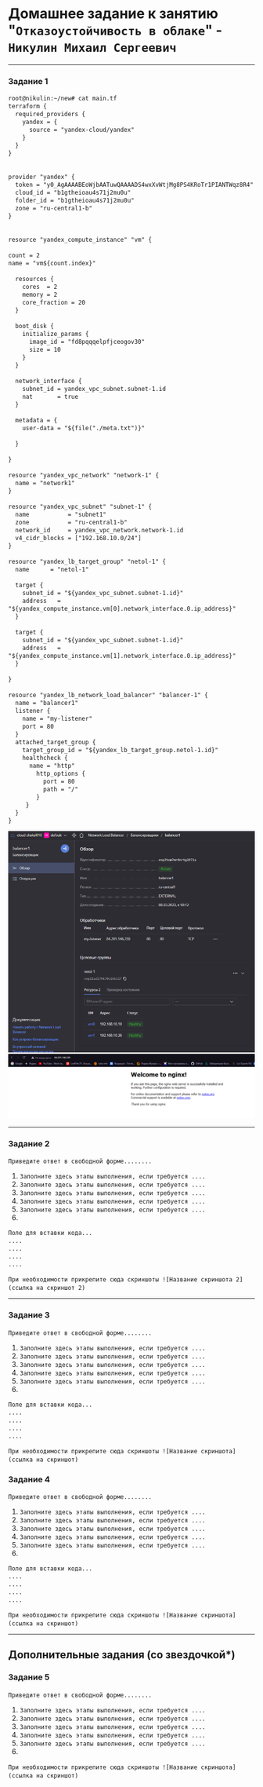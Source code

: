 # Домашнее задание к занятию "`Отказоустойчивость в облаке`" - `Никулин Михаил Сергеевич`



---

### Задание 1


```
root@nikulin:~/new# cat main.tf
terraform {
  required_providers {
    yandex = {
      source = "yandex-cloud/yandex"
    }
  }
}


provider "yandex" {
  token = "y0_AgAAAABEoWjbAATuwQAAAADS4wxXvWtjMg8PS4KRoTr1PIANTWqz8R4"
  cloud_id = "b1gtheioau4s71j2mu0u"
  folder_id = "b1gtheioau4s71j2mu0u"
  zone = "ru-central1-b"
}


resource "yandex_compute_instance" "vm" {

count = 2
name = "vm${count.index}"

  resources {
    cores  = 2
    memory = 2
    core_fraction = 20
  }

  boot_disk {
    initialize_params {
      image_id = "fd8pqqqelpfjceogov30"
      size = 10
    }
  }

  network_interface {
    subnet_id = yandex_vpc_subnet.subnet-1.id
    nat       = true
  }

  metadata = {
    user-data = "${file("./meta.txt")}"

  }

}

resource "yandex_vpc_network" "network-1" {
  name = "network1"
}

resource "yandex_vpc_subnet" "subnet-1" {
  name           = "subnet1"
  zone           = "ru-central1-b"
  network_id     = yandex_vpc_network.network-1.id
  v4_cidr_blocks = ["192.168.10.0/24"]
}

resource "yandex_lb_target_group" "netol-1" {
  name      = "netol-1"

  target {
    subnet_id = "${yandex_vpc_subnet.subnet-1.id}"
    address   = "${yandex_compute_instance.vm[0].network_interface.0.ip_address}"
  }

  target {
    subnet_id = "${yandex_vpc_subnet.subnet-1.id}"
    address   = "${yandex_compute_instance.vm[1].network_interface.0.ip_address}"
  }

}

resource "yandex_lb_network_load_balancer" "balancer-1" {
  name = "balancer1"
  listener {
    name = "my-listener"
    port = 80
  }
  attached_target_group {
    target_group_id = "${yandex_lb_target_group.netol-1.id}"
    healthcheck {
      name = "http"
        http_options {
          port = 80
          path = "/"
        }
     }
  }
}

```

![task_1_1.png](img%2Ftask_1_1.png)
![task_1_2.png](img%2Ftask_1_2.png)


---

### Задание 2

`Приведите ответ в свободной форме........`

1. `Заполните здесь этапы выполнения, если требуется ....`
2. `Заполните здесь этапы выполнения, если требуется ....`
3. `Заполните здесь этапы выполнения, если требуется ....`
4. `Заполните здесь этапы выполнения, если требуется ....`
5. `Заполните здесь этапы выполнения, если требуется ....`
6. 

```
Поле для вставки кода...
....
....
....
....
```

`При необходимости прикрепитe сюда скриншоты
![Название скриншота 2](ссылка на скриншот 2)`


---

### Задание 3

`Приведите ответ в свободной форме........`

1. `Заполните здесь этапы выполнения, если требуется ....`
2. `Заполните здесь этапы выполнения, если требуется ....`
3. `Заполните здесь этапы выполнения, если требуется ....`
4. `Заполните здесь этапы выполнения, если требуется ....`
5. `Заполните здесь этапы выполнения, если требуется ....`
6. 

```
Поле для вставки кода...
....
....
....
....
```

`При необходимости прикрепитe сюда скриншоты
![Название скриншота](ссылка на скриншот)`

### Задание 4

`Приведите ответ в свободной форме........`

1. `Заполните здесь этапы выполнения, если требуется ....`
2. `Заполните здесь этапы выполнения, если требуется ....`
3. `Заполните здесь этапы выполнения, если требуется ....`
4. `Заполните здесь этапы выполнения, если требуется ....`
5. `Заполните здесь этапы выполнения, если требуется ....`
6. 

```
Поле для вставки кода...
....
....
....
....
```

`При необходимости прикрепитe сюда скриншоты
![Название скриншота](ссылка на скриншот)`

---
## Дополнительные задания (со звездочкой*)


### Задание 5

`Приведите ответ в свободной форме........`

1. `Заполните здесь этапы выполнения, если требуется ....`
2. `Заполните здесь этапы выполнения, если требуется ....`
3. `Заполните здесь этапы выполнения, если требуется ....`
4. `Заполните здесь этапы выполнения, если требуется ....`
5. `Заполните здесь этапы выполнения, если требуется ....`
6. 

`При необходимости прикрепитe сюда скриншоты
![Название скриншота](ссылка на скриншот)`
